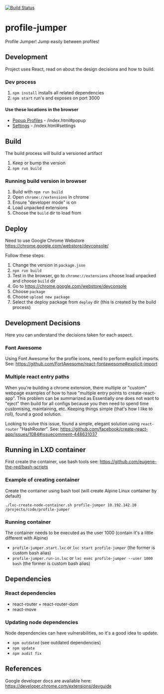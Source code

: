 
[![Build Status](https://travis-ci.org/profile-jumper/profile-jumper.svg?branch=master)](https://travis-ci.org/profile-jumper/profile-jumper)

# profile-jumper
Profile Jumper! Jump easily between profiles!

## Development
Project uses React, read on about the design decisions and how to build.

### Dev process 
1. `npm install` installs all related dependencies
2. `npm start` run's and exposes on port 3000 

#### Use these locations in the browser
* [Popup Profiles](http://10.192.142.10:3000/index.html#popup) - /index.html#popup
* [Settings](http://10.192.142.10:3000/index.html#settings) - /index.html#settings

## Build
The build process will build a versioned artifact
1. Keep or bump the version 
2. `npm run build`

### Running build version in browser
1. Build with `npm run build`
2. Open `chrome://extensions` in chrome
3. Ensure "developer mode" is on
4. Load unpacked extensions
5. Choose the `build` dir to load from

## Deploy
Need to use Google Chrome Webstore https://chrome.google.com/webstore/devconsole/

Follow these steps:
1. Change the version in `package.json`
2. `npn run build`
3. Test in the browser, go to `chrome://extensions` choose load unpacked and choose `build` dir
4. Go to https://chrome.google.com/webstore/devconsole
5. Choose `package`
6. Choose `upload new package`
7. Select the deploy package from `deploy` dir (this is created by the build process)



## Development Decisions
Here you can understand the decisions taken for each aspect.

### Font Awesome
Using Font Awesome for the profile icons, need to perform explicit imports.
See: https://github.com/FortAwesome/react-fontawesome#explicit-import

### Multiple react entry paths
When you're building a chrome extension, there multiple or "custom" webpage examples of how to have "multiple entry points to create-react-app". This problem can be summarized as Essentially one does not want to "eject" then build for all configs because you then need to spend time customising, maintaining, etc. Keeping things simple (that's how I like to roll), found a good solution.

Looking to solve this issue, found a simple, elegant solution using ```react-router``` "HashRouter".
See: https://github.com/facebook/create-react-app/issues/1084#issuecomment-448631037

## Running in LXD container
First create the container, use bash tools see: https://github.com/eugene-the-red/bash-scripts

### Example of creating container
Create the container using bash tool (will create Alpine Linux container by default)

`./lxc-create-node-container.sh profile-jumper 10.192.142.10 /projects/code/profile-jumper`

### Running container
The container needs to be executed as the user 1000 (contain it's a little different with Alpine)
* `profile-jumper.start.lxc` or `lxc start profile-jumper` (the former is custom bash alias)
* `profile-jumper.run-in.lxc` or `lxc exec profile-jumper --user 1000 bash` (the former is custom bash alias)

## Dependencies

### React dependencies
* react-router + react-router-dom
* react-move

### Updating node dependencies
Node dependencies can have vulnerabilities, so it's a good idea to update.
* `npm outdated` (see outdated dependencies)
* `npm update`
* `npm audit fix`


## References
Google developer docs are available here:
https://developer.chrome.com/extensions/devguide
